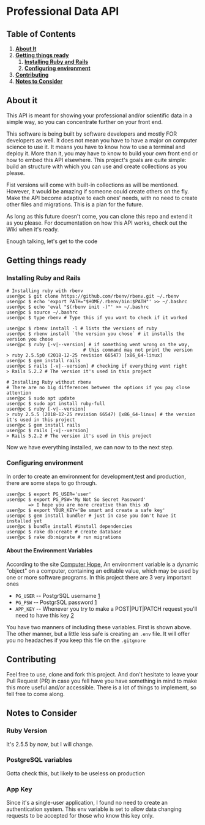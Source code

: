 # Professional Data API

## Table of Contents
1. [**About It**](#About)
2. [**Getting things ready**](#Getting)
    1. [**Installing Ruby and Rails**](#Installing)
    1. [**Configuring environment**](#Configuring)
3. [**Contributing**](#Contributing)
4. [**Notes to Consider**](#Notes)

## About it

This API is meant for showing your professional and/or 
scientific data in a simple way, so you can concentrate 
further on your front end. 

This software is being built by software developers and
mostly FOR developers as well. It does not mean you have
to have a major on computer science to use it. It means
you have to know how to use a terminal and deploy it. More
than it, you may have to know to build your own front
end or how to embed this API elsewhere. This project's
goals are quite simple: build an structure with which 
you can use and create collections as you please.

Fist versions will come with built-in collections as will be
mentioned. However, it would be amazing if someone could
create others on the fly. Make the API become adaptive to
each ones' needs, with no need to create other files and
migrations. This is a plan for the future. 

As long as this future doesn't come, you can clone this repo
and extend it as you please. For documentation on how this API
works, check out the Wiki when it's ready.

Enough talking, let's get to the code

## Getting things ready

### Installing Ruby and Rails

``` console
# Installing ruby with rbenv
user@pc $ git clone https://github.com/rbenv/rbenv.git ~/.rbenv
user@pc $ echo 'export PATH="$HOME/.rbenv/bin:$PATH"' >> ~/.bashrc
user@pc $ echo 'eval "$(rbenv init -)"' >> ~/.bashrc
user@pc $ source ~/.bashrc
user@pc $ type rbenv # Type this if you want to check if it worked

user@pc $ rbenv install -l # lists the versions of ruby
user@pc $ rbenv install `the version you chose` # it installs the version you chose
user@pc $ ruby [-v|--version] # if something went wrong on the way, 
                            # this command may not print the version
> ruby 2.5.5p0 (2018-12-25 revision 66547) [x86_64-linux]
user@pc $ gem install rails
user@pc $ rails [-v|--version] # checking if everything went right
> Rails 5.2.2 # The version it's used in this project
```

``` console
# Installing Ruby without rbenv
# There are no big differences between the options if you pay close attention
user@pc $ sudo apt update 
user@pc $ sudo apt install ruby-full
user@pc $ ruby [-v|--version] 
> ruby 2.5.5 (2018-12-25 revision 66547) [x86_64-linux] # the version it's used in this project
user@pc $ gem install rails 
user@pc $ rails [-v|--version] 
> Rails 5.2.2 # The version it's used in this project
```

Now we have everything installed, we can now to to the 
next step.

### Configuring environment

In order to create an environment for development,test
and production, there are some steps to go through.

``` console
user@pc $ export PG_USER='user'
user@pc $ export PG_PSW='My Not So Secret Password'
        => I hope you are more creative than this xD
user@pc $ export YOUR_KEY='Be smart and create a safe key'
user@pc $ gem install bundler # just in case you don't have it installed yet
user@pc $ bundle install #install dependencies
user@pc $ rake db:create # create database
user@pc $ rake db:migrate # run migrations
```

#### About the Environment Variables

According to the site [Computer Hope](), An environment
variable is a dynamic "object" on a computer, containing
an editable value, which may be used by one or more 
software programs. In this project there are 3 very
important ones
* `PG_USER` -- PostgrSQL username [1](#PostgreSQL)
* `PG_PSW` -- PostgrSQL password [1](#PostgreSQL)
* `APP_KEY` -- Whenever you try to make a POST|PUT|PATCH request
    you'll need to have this key [2](#App)

You have two manners of including these variables. First is
shown above. The other manner, but a little less safe is 
creating an `.env` file. It will offer you no headaches if
you keep this file on the `.gitgnore` 

## Contributing

Feel free to use, clone and fork this project. And don't 
hesitate to leave your Pull Request (PR) in case you fell
have you have something in mind to make this more useful
and/or accessible. There is a lot of things to implement,
so fell free to come along. 

## Notes to Consider

### Ruby Version
It's 2.5.5 by now, but I will change.

### PostgreSQL variables
Gotta check this, but likely to be useless on production

### App Key
Since it's a single-user application, I found no need to
create an authentication system. This env variable is set
to allow data changing requests to be accepted for those
who know this key only.
